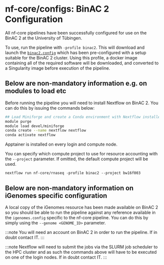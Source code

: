 # nf-core/configs: BinAC 2 Configuration

All nf-core pipelines have been successfully configured for use on the BinAC 2 at the University of Tübingen.

To use, run the pipeline with `-profile binac2`. This will download and launch the [`binac2.config`](../conf/binac2.config) which has been pre-configured with a setup suitable for the BinAC 2 cluster. Using this profile, a docker image containing all of the required software will be downloaded, and converted to a Singularity image before execution of the pipeline.

## Below are non-mandatory information e.g. on modules to load etc

Before running the pipeline you will need to install Nextflow on BinAC 2. You can do this by issuing the commands below:

```bash
## Load Miniforge and create a Conda environment with Nextflow installed
module purge
module load devel/miniforge
conda create --name nextflow nextflow
conda activate nextflow
```

Apptainer is installed on every login and compute node.

You can specify which compute project to use for resource accounting with the `--project` parameter.
If omitted, the default compute project will be used.

```
nextflow run nf-core/rnaseq -profile binac2 --project bw16f003
```

## Below are non-mandatory information on iGenomes specific configuration

A local copy of the iGenomes resource has been made available on BinAC 2 so you should be able to run the pipeline against any reference available in the `igenomes.config` specific to the nf-core pipeline.
You can do this by simply using the `--genome <GENOME_ID>` parameter.

:::note
You will need an account on BinAC 2 in order to run the pipeline. If in doubt contact IT.
:::

:::note
Nextflow will need to submit the jobs via the SLURM job scheduler to the HPC cluster and as such the commands above will have to be executed on one of the login nodes. If in doubt contact IT.
:::

